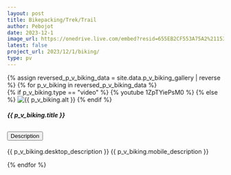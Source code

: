 ```yaml
---
layout: post
title: Bikepacking/Trek/Trail
author: Pebojot
date: 2023-12-1
image_url: https://onedrive.live.com/embed?resid=655EB2CF553A75A2%2115328&authkey=%21AAVehIIO7A-vfWs
latest: false
project_url: 2023/12/1/biking/
type: pv
---
```


<div class="container p-0">
  <div class="row p-0">
    {% assign reversed_p_v_biking_data = site.data.p_v_biking_gallery | reverse %}
    {% for p_v_biking in reversed_p_v_biking_data %}
    <div class="col-md-4 mt-3 col-lg-3 p-0">
      <div class="card">
        {% if p_v_biking.type == "video" %}
        <!-- <div class="embed-responsive embed-responsive-16by9">
          <video class="embed-responsive-item w-100" controls>
            <source src="{{ p_v_biking.src }}" type="video/mp4">
            Your browser does not support the video tag.
          </video>
        </div> -->
        {% youtube 1ZpTYiePsM0 %}
        {% else %}
        <img src="{{ p_v_biking.src }}" class="card-img-top" alt="{{ p_v_biking.alt }}">
        {% endif %}
        <span class="mobile__size">
          <div class="card-body">
            <h5 class="card-title fw-lighter">{{ p_v_biking.title }}</h5>
            <div class="accordion" id="accordionExample{{ forloop.index }}">
              <div class="accordion-item">
                <h2 class="accordion-header" id="heading{{ forloop.index }}">
                  <button class="accordion-button block" type="button" data-bs-toggle="collapse"
                    data-bs-target="#collapse{{ forloop.index }}" aria-expanded="false"
                    aria-controls="collapse{{ forloop.index }}">
                    Description
                  </button>
                </h2>
                <div id="collapse{{ forloop.index }}" class="accordion-collapse collapse block"
                  aria-labelledby="heading{{ forloop.index }}" data-bs-parent="#accordionExample{{ forloop.index }}">
                  <div class="accordion-body">
                    <p class="card-text fw-lighter">
                      <span class="desktop__size">{{ p_v_biking.desktop_description }}</span>
                      <span class="mobile__size">{{ p_v_biking.mobile_description }}</span>
                    </p>
                  </div>
                </div>
              </div>
            </div>
          </div>
        </span>
      </div>
    </div>
    {% endfor %}
  </div>
</div>